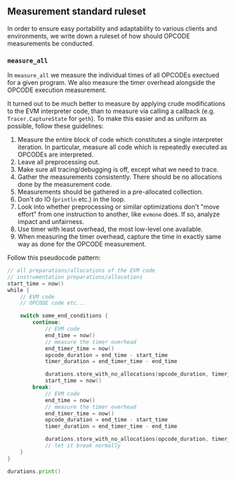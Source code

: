 ## Measurement standard ruleset

In order to ensure easy portability and adaptability to various clients and environments, we write down a ruleset of how should OPCODE measurements be conducted.

### `measure_all`

In `measure_all` we measure the individual times of all OPCODEs exectued for a given program. We also measure the timer overhead alongside the OPCODE execution measurement.

It turned out to be much better to measure by applying crude modifications to the EVM interpreter code, than to measure via calling a callback (e.g. `Tracer.CaptureState` for `geth`). To make this easier and as uniform as possible, follow these guidelines:

1. Measure the entire block of code which constitutes a single interpreter iteration. In particular, measure all code which is repeatedly executed as OPCODEs are interpreted.
2. Leave all preprocessing out.
3. Make sure all tracing/debugging is off, except what we need to trace.
4. Gather the measurements consistently. There should be no allocations done by the measurement code.
5. Measurements should be gathered in a pre-allocated collection.
6. Don't do IO (`println` etc.) in the loop.
7. Look into whether preprocessing or similar optimizations don't "move effort" from one instruction to another, like `evmone` does. If so, analyze impact and unfairness.
8. Use timer with least overhead, the most low-level one available.
9. When measuring the timer overhead, capture the time in exactly same way as done for the OPCODE measurement.

Follow this pseudocode pattern:

```go
// all preparations/allocations of the EVM code
// instrumentation preparations/allocations
start_time = now()
while {
    // EVM code
    // OPCODE code etc...

    switch some_end_conditions {
        continue:
            // EVM code
            end_time = now()
            // measure the timer overhead
            end_timer_time = now()
            opcode_duration = end_time - start_time
            timer_duration = end_timer_time - end_time

            durations.store_with_no_allocations(opcode_duration, timer_duration)
            start_time = now()
        break:
            // EVM code
            end_time = now()
            // measure the timer overhead
            end_timer_time = now()
            opcode_duration = end_time - start_time
            timer_duration = end_timer_time - end_time

            durations.store_with_no_allocations(opcode_duration, timer_duration)
            // let it break normally
    }
}

durations.print()
```
